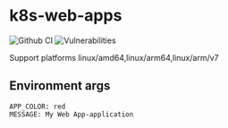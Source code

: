 # k8s-web-apps
![Github CI](https://github.com/fysh/k8s-web-app/workflows/CI/badge.svg)
![Vulnerabilities](https://github.com/fysh/k8s-web-app/workflows/VulnerabilitiesAudit/badge.svg)

Support platforms linux/amd64,linux/arm64,linux/arm/v7

## Environment args

```
APP_COLOR: red
MESSAGE: My Web App-application
```